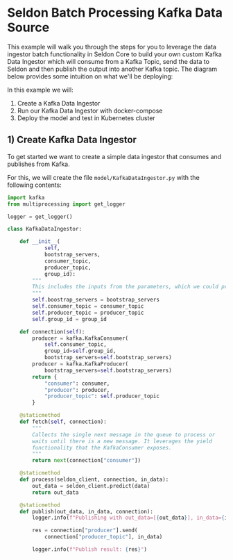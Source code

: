 
# Seldon Batch Processing Kafka Data Source

This example will walk you through the steps for you to leverage the data ingestor batch functionality in Seldon Core to build your own custom Kafka Data Ingestor which will consume from a Kafka Topic, send the data to Seldon and then publish the output into another Kafka topic. The diagram below provides some intuition on what we'll be deploying:

[](./batch-seldon-kafka-cluster.png)

In this example we will:
1. Create a Kafka Data Ingestor
2. Run our Kafka Data Ingestor with docker-compose
3. Deploy the model and test in Kubernetes cluster

## 1) Create Kafka Data Ingestor

To get started we want to create a simple data ingestor that consumes and publishes from Kafka.

For this, we will create the file `model/KafkaDataIngestor.py` with the following contents:

```python
import kafka
from multiprocessing import get_logger

logger = get_logger()

class KafkaDataIngestor:

    def __init__(
            self,
            bootstrap_servers,
            consumer_topic,
            producer_topic,
            group_id):
        """
        This includes the inputs from the parameters, which we could provide some by default
        """
        self.boostrap_servers = bootstrap_servers
        self.consumer_topic = consumer_topic
        self.producer_topic = producer_topic
        self.group_id = group_id

    def connection(self):
        producer = kafka.KafkaConsumer(
            self.consumer_topic,
            group_id=self.group_id,
            bootstrap_servers=self.bootstrap_servers)
        producer = kafka.KafkaProducer(
            bootstrap_servers=self.bootstrap_servers)
        return {
            "consumer": consumer,
            "producer": producer,
            "producer_topic": self.producer_topic
        }

    @staticmethod
    def fetch(self, connection):
        """
        Callects the single next message in the queue to process or
        waits until there is a new message. It leverages the yield
        functionality that the KafkaConsumer exposes.
        """
        return next(connection["consumer"])

    @staticmethod
    def process(seldon_client, connection, in_data):
        out_data = seldon_client.predict(data)
        return out_data

    @staticmethod
    def publish(out_data, in_data, connection):
        logger.info(f"Publishing with out_data=[{out_data}], in_data={in_data}")

        res = connection["producer"].send(
            connection["producer_topic"], in_data)

        logger.info(f"Publish result: {res}")

```
